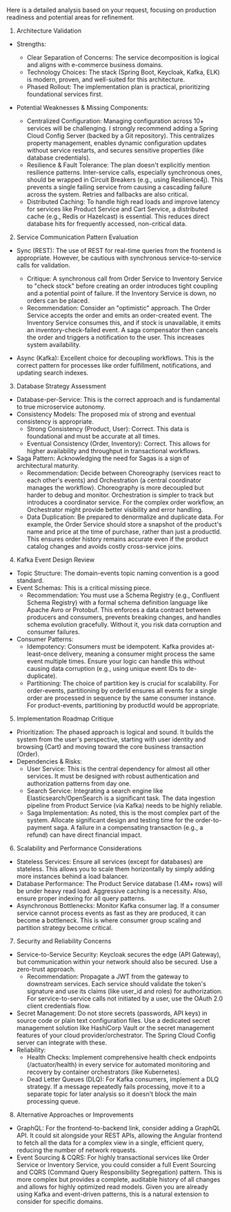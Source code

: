 Here is a detailed analysis based on your request, focusing on production readiness and potential areas for refinement.

  1. Architecture Validation

   * Strengths:
       * Clear Separation of Concerns: The service decomposition is logical and aligns with e-commerce business domains.
       * Technology Choices: The stack (Spring Boot, Keycloak, Kafka, ELK) is modern, proven, and well-suited for this architecture.
       * Phased Rollout: The implementation plan is practical, prioritizing foundational services first.

   * Potential Weaknesses & Missing Components:
       * Centralized Configuration: Managing configuration across 10+ services will be challenging. I strongly recommend adding a Spring Cloud Config Server (backed by a Git repository). This
         centralizes property management, enables dynamic configuration updates without service restarts, and secures sensitive properties (like database credentials).
       * Resilience & Fault Tolerance: The plan doesn't explicitly mention resilience patterns. Inter-service calls, especially synchronous ones, should be wrapped in Circuit Breakers (e.g.,
         using Resilience4j). This prevents a single failing service from causing a cascading failure across the system. Retries and fallbacks are also critical.
       * Distributed Caching: To handle high read loads and improve latency for services like Product Service and Cart Service, a distributed cache (e.g., Redis or Hazelcast) is essential.
         This reduces direct database hits for frequently accessed, non-critical data.

  2. Service Communication Pattern Evaluation

   * Sync (REST): The use of REST for real-time queries from the frontend is appropriate. However, be cautious with synchronous service-to-service calls for validation.
       * Critique: A synchronous call from Order Service to Inventory Service to "check stock" before creating an order introduces tight coupling and a potential point of failure. If the
         Inventory Service is down, no orders can be placed.
       * Recommendation: Consider an "optimistic" approach. The Order Service accepts the order and emits an order-created event. The Inventory Service consumes this, and if stock is
         unavailable, it emits an inventory-check-failed event. A saga compensator then cancels the order and triggers a notification to the user. This increases system availability.

   * Async (Kafka): Excellent choice for decoupling workflows. This is the correct pattern for processes like order fulfillment, notifications, and updating search indexes.

  3. Database Strategy Assessment

   * Database-per-Service: This is the correct approach and is fundamental to true microservice autonomy.
   * Consistency Models: The proposed mix of strong and eventual consistency is appropriate.
       * Strong Consistency (Product, User): Correct. This data is foundational and must be accurate at all times.
       * Eventual Consistency (Order, Inventory): Correct. This allows for higher availability and throughput in transactional workflows.
   * Saga Pattern: Acknowledging the need for Sagas is a sign of architectural maturity.
       * Recommendation: Decide between Choreography (services react to each other's events) and Orchestration (a central coordinator manages the workflow). Choreography is more decoupled
         but harder to debug and monitor. Orchestration is simpler to track but introduces a coordinator service. For the complex order workflow, an Orchestrator might provide better
         visibility and error handling.
       * Data Duplication: Be prepared to denormalize and duplicate data. For example, the Order Service should store a snapshot of the product's name and price at the time of purchase,
         rather than just a productId. This ensures order history remains accurate even if the product catalog changes and avoids costly cross-service joins.

  4. Kafka Event Design Review

   * Topic Structure: The domain-events topic naming convention is a good standard.
   * Event Schemas: This is a critical missing piece.
       * Recommendation: You must use a Schema Registry (e.g., Confluent Schema Registry) with a formal schema definition language like Apache Avro or Protobuf. This enforces a data contract
         between producers and consumers, prevents breaking changes, and handles schema evolution gracefully. Without it, you risk data corruption and consumer failures.
   * Consumer Patterns:
       * Idempotency: Consumers must be idempotent. Kafka provides at-least-once delivery, meaning a consumer might process the same event multiple times. Ensure your logic can handle this
         without causing data corruption (e.g., using unique event IDs to de-duplicate).
       * Partitioning: The choice of partition key is crucial for scalability. For order-events, partitioning by orderId ensures all events for a single order are processed in sequence by the
         same consumer instance. For product-events, partitioning by productId would be appropriate.

  5. Implementation Roadmap Critique

   * Prioritization: The phased approach is logical and sound. It builds the system from the user's perspective, starting with user identity and browsing (Cart) and moving toward the core
     business transaction (Order).
   * Dependencies & Risks:
       * User Service: This is the central dependency for almost all other services. It must be designed with robust authentication and authorization patterns from day one.
       * Search Service: Integrating a search engine like Elasticsearch/OpenSearch is a significant task. The data ingestion pipeline from Product Service (via Kafka) needs to be highly
         reliable.
       * Saga Implementation: As noted, this is the most complex part of the system. Allocate significant design and testing time for the order-to-payment saga. A failure in a compensating
         transaction (e.g., a refund) can have direct financial impact.

  6. Scalability and Performance Considerations

   * Stateless Services: Ensure all services (except for databases) are stateless. This allows you to scale them horizontally by simply adding more instances behind a load balancer.
   * Database Performance: The Product Service database (1.4M+ rows) will be under heavy read load. Aggressive caching is a necessity. Also, ensure proper indexing for all query patterns.
   * Asynchronous Bottlenecks: Monitor Kafka consumer lag. If a consumer service cannot process events as fast as they are produced, it can become a bottleneck. This is where consumer group
     scaling and partition strategy become critical.

  7. Security and Reliability Concerns

   * Service-to-Service Security: Keycloak secures the edge (API Gateway), but communication within your network should also be secured. Use a zero-trust approach.
       * Recommendation: Propagate a JWT from the gateway to downstream services. Each service should validate the token's signature and use its claims (like user_id and roles) for
         authorization. For service-to-service calls not initiated by a user, use the OAuth 2.0 client credentials flow.
   * Secret Management: Do not store secrets (passwords, API keys) in source code or plain text configuration files. Use a dedicated secret management solution like HashiCorp Vault or the
     secret management features of your cloud provider/orchestrator. The Spring Cloud Config server can integrate with these.
   * Reliability:
       * Health Checks: Implement comprehensive health check endpoints (/actuator/health) in every service for automated monitoring and recovery by container orchestrators (like Kubernetes).
       * Dead Letter Queues (DLQ): For Kafka consumers, implement a DLQ strategy. If a message repeatedly fails processing, move it to a separate topic for later analysis so it doesn't block
         the main processing queue.

  8. Alternative Approaches or Improvements

   * GraphQL: For the frontend-to-backend link, consider adding a GraphQL API. It could sit alongside your REST APIs, allowing the Angular frontend to fetch all the data for a complex view
     in a single, efficient query, reducing the number of network requests.
   * Event Sourcing & CQRS: For highly transactional services like Order Service or Inventory Service, you could consider a full Event Sourcing and CQRS (Command Query Responsibility
     Segregation) pattern. This is more complex but provides a complete, auditable history of all changes and allows for highly optimized read models. Given you are already using Kafka and
     event-driven patterns, this is a natural extension to consider for specific domains.